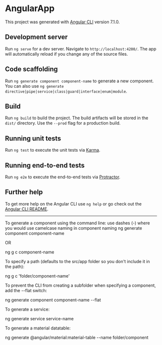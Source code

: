 # AngularApp

This project was generated with [Angular CLI](https://github.com/angular/angular-cli) version 7.1.0.

## Development server

Run `ng serve` for a dev server. Navigate to `http://localhost:4200/`. The app will automatically reload if you change any of the source files.

## Code scaffolding

Run `ng generate component component-name` to generate a new component. You can also use `ng generate directive|pipe|service|class|guard|interface|enum|module`.

## Build

Run `ng build` to build the project. The build artifacts will be stored in the `dist/` directory. Use the `--prod` flag for a production build.

## Running unit tests

Run `ng test` to execute the unit tests via [Karma](https://karma-runner.github.io).

## Running end-to-end tests

Run `ng e2e` to execute the end-to-end tests via [Protractor](http://www.protractortest.org/).

## Further help

To get more help on the Angular CLI use `ng help` or go check out the [Angular CLI README](https://github.com/angular/angular-cli/blob/master/README.md).


*******************************************************
To generate a component using the command line:
use dashes (-) where you would use camelcase naming in component naming
ng generate component component-name

OR

ng g c component-name

To specify a path (defaults to the src/app folder so you don't include it in the path):

ng g c 'folder/component-name'

To prevent the CLI from creating a subfolder when specifying a component, add the --flat switch:

ng generate component component-name --flat

To generate a service:

ng generate service service-name

To generate a material datatable:

ng generate @angular/material:material-table --name folder/component




